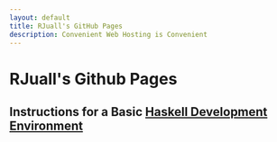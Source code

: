 ```yaml
---
layout: default
title: RJuall's GitHub Pages
description: Convenient Web Hosting is Convenient
---
```


# RJuall's Github Pages

## Instructions for a Basic [Haskell Development Environment](./haskell-dev-env.md)